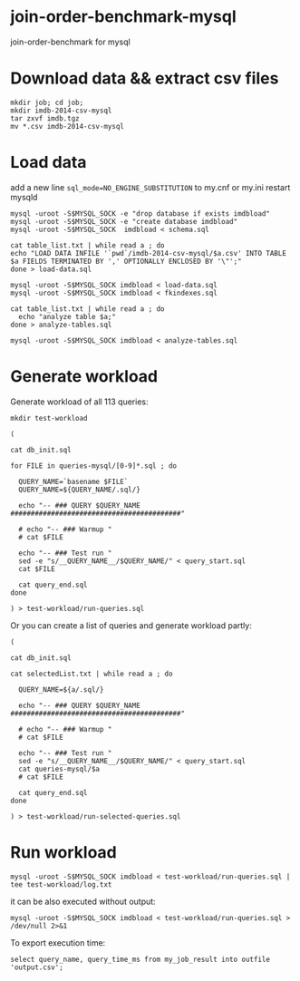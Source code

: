 # join-order-benchmark-mysql
join-order-benchmark for mysql

# Download data && extract csv files
```
mkdir job; cd job;
mkdir imdb-2014-csv-mysql
tar zxvf imdb.tgz 
mv *.csv imdb-2014-csv-mysql
```

# Load data
add a new line `sql_mode=NO_ENGINE_SUBSTITUTION` to my.cnf or my.ini
restart mysqld
```
mysql -uroot -S$MYSQL_SOCK -e "drop database if exists imdbload"
mysql -uroot -S$MYSQL_SOCK -e "create database imdbload"
mysql -uroot -S$MYSQL_SOCK  imdbload < schema.sql

cat table_list.txt | while read a ; do 
echo "LOAD DATA INFILE '`pwd`/imdb-2014-csv-mysql/$a.csv' INTO TABLE $a FIELDS TERMINATED BY ',' OPTIONALLY ENCLOSED BY '\"';"
done > load-data.sql

mysql -uroot -S$MYSQL_SOCK imdbload < load-data.sql
mysql -uroot -S$MYSQL_SOCK imdbload < fkindexes.sql

cat table_list.txt | while read a ; do 
  echo "analyze table $a;"
done > analyze-tables.sql

mysql -uroot -S$MYSQL_SOCK imdbload < analyze-tables.sql
```

# Generate workload
Generate workload of all 113 queries:
```
mkdir test-workload

(

cat db_init.sql

for FILE in queries-mysql/[0-9]*.sql ; do 

  QUERY_NAME=`basename $FILE`
  QUERY_NAME=${QUERY_NAME/.sql/}

  echo "-- ### QUERY $QUERY_NAME ##########################################"
  
  # echo "-- ### Warmup "
  # cat $FILE

  echo "-- ### Test run "
  sed -e "s/__QUERY_NAME__/$QUERY_NAME/" < query_start.sql
  cat $FILE

  cat query_end.sql
done

) > test-workload/run-queries.sql
```

Or you can create a list of queries and generate workload partly:
```
(

cat db_init.sql

cat selectedList.txt | while read a ; do 

  QUERY_NAME=${a/.sql/}

  echo "-- ### QUERY $QUERY_NAME ##########################################"
  
  # echo "-- ### Warmup "
  # cat $FILE

  echo "-- ### Test run "
  sed -e "s/__QUERY_NAME__/$QUERY_NAME/" < query_start.sql
  cat queries-mysql/$a
  # cat $FILE

  cat query_end.sql
done

) > test-workload/run-selected-queries.sql
```

# Run workload
```
mysql -uroot -S$MYSQL_SOCK imdbload < test-workload/run-queries.sql | tee test-workload/log.txt
```
it can be also executed without output:
```
mysql -uroot -S$MYSQL_SOCK imdbload < test-workload/run-queries.sql > /dev/null 2>&1
```
To export execution time:
```
select query_name, query_time_ms from my_job_result into outfile 'output.csv';
```
